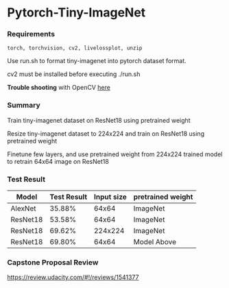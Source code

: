 # Pytorch-Tiny-ImageNet

### Requirements

```
torch, torchvision, cv2, livelossplot, unzip
```

Use run.sh to format tiny-imagenet into pytorch dataset format.

cv2 must be installed before executing ./run.sh

**Trouble shooting** with OpenCV [here](https://github.com/NVIDIA/nvidia-docker/issues/864#issuecomment-452023152)

### Summary

Train tiny-imagenet dataset on ResNet18 using pretrained weight

Resize tiny-imagenet dataset to 224x224 and train  on ResNet18 using pretrained weight

Finetune few layers, and use pretrained weight from 224x224 trained model to retrain 64x64 image on ResNet18



### Test Result

| Model    | Test Result | Input size | pretrained weight |
| -------- | ----------- | ---------- | ----------------- |
| AlexNet  | 35.88%      | 64x64      | ImageNet          |
| ResNet18 | 53.58%      | 64x64      | ImageNet          |
| ResNet18 | 69.62%      | 224x224    | ImageNet          |
| ResNet18 | 69.80%      | 64x64      | Model Above       |

### Capstone Proposal Review
https://review.udacity.com/#!/reviews/1541377
